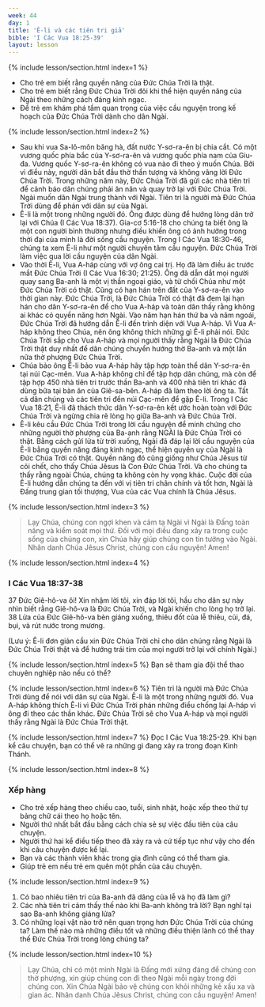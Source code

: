 ```yaml
---
week: 44
day: 1
title: 'Ê-li và các tiên tri giả'
bible: 'I Các Vua 18:25-39'
layout: lesson
---
```



{% include lesson/section.html index=1 %}
- Cho trẻ em biết rằng quyền năng của Đức Chúa Trời là thật.
- Cho trẻ em biết rằng Đức Chúa Trời đôi khi thể hiện quyền năng của Ngài theo những cách đáng kinh ngạc.
- Để trẻ em khám phá tầm quan trọng của việc cầu nguyện trong kế hoạch của Đức Chúa Trời dành cho dân Ngài.


{% include lesson/section.html index=2 %}
- Sau khi vua Sa-lô-môn băng hà, đất nước Y-sơ-ra-ên bị chia cắt. Có một vương quốc phía bắc của Y-sơ-ra-ên và vương quốc phía nam của Giu-đa. Vương quốc Y-sơ-ra-ên không có vua nào đi theo ý muốn Chúa. Bởi vì điều này, người dân bắt đầu thờ thần tượng và không vâng lời Đức Chúa Trời. Trong những năm này, Đức Chúa Trời đã gửi các nhà tiên tri để cảnh báo dân chúng phải ăn năn và quay trở lại với Đức Chúa Trời. Ngài muốn dân Ngài trung thành với Ngài. Tiên tri là người mà Đức Chúa Trời dùng để phán với dân sự của Ngài.
- Ê-li là một trong những người đó. Ông được dùng để hướng lòng dân trở lại với Chúa (I Các Vua 18:37). Gia-cơ 5:16-18 cho chúng ta biết ông là một con người bình thường nhưng điều khiến ông có ảnh hưởng trong thời đại của mình là đời sống cầu nguyện. Trong I Các Vua 18:30-46, chúng ta xem Ê-li như một người chuyên tâm cầu nguyện. Đức Chúa Trời làm việc qua lời cầu nguyện của dân Ngài.
- Vào thời Ê-li, Vua A-háp cùng với vợ ông cai trị. Họ đã làm điều ác trước mắt Đức Chúa Trời (I Các Vua 16:30; 21:25). Ông đã dẫn dắt mọi người quay sang Ba-anh là một vị thần ngoại giáo, và từ chối Chúa như một Đức Chúa Trời có thật. Cũng có hạn hán trên đất của Y-sơ-ra-ên vào thời gian này. Đức Chúa Trời, là Đức Chúa Trời có thật đã đem lại hạn hán cho dân Y-sơ-ra-ên để cho Vua A-háp và toàn dân thấy rằng không ai khác có quyền năng hơn Ngài. Vào năm hạn hán thứ ba và năm ngoái, Đức Chúa Trời đã hướng dẫn Ê-li đến trình diện với Vua A-háp. Vì Vua A-háp không theo Chúa, nên ông không thích những gì Ê-li phải nói. Đức Chúa Trời sắp cho Vua A-háp và mọi người thấy rằng Ngài là Đức Chúa Trời thật duy nhất để dân chúng chuyển hướng thờ Ba-anh và một lần nữa thờ phượng Đức Chúa Trời.
- Chúa bảo ông Ê-li bảo vua A-háp hãy tập hợp toàn thể dân Y-sơ-ra-ên tại núi Cạc-mên. Vua A-háp không chỉ để tập hợp dân chúng, mà còn để tập hợp 450 nhà tiên tri trước thần Ba-anh và 400 nhà tiên tri khác đã dùng bữa tại bàn ăn của Giê-sa-bên. A-háp đã làm theo lời ông ta. Tất cả dân chúng và các tiên tri đến núi Cạc-mên để gặp Ê-li. Trong I Các Vua 18:21, Ê-li đã thách thức dân Y-sơ-ra-ên kết ước hoàn toàn với Đức Chúa Trời và ngừng chia rẽ lòng họ giữa Ba-anh và Đức Chúa Trời.
- Ê-li kêu cầu Đức Chúa Trời trong lời cầu nguyện để minh chứng cho những người thờ phượng của Ba-anh rằng NGÀI là Đức Chúa Trời có thật. Bằng cách gửi lửa từ trời xuống, Ngài đã đáp lại lời cầu nguyện của Ê-li bằng quyền năng đáng kinh ngạc, thể hiện quyền uy của Ngài là Đức Chúa Trời có thật. Quyền năng đó cũng giống như Chúa Jêsus từ cõi chết, cho thấy Chúa Jêsus là Con Đức Chúa Trời. Và cho chúng ta thấy rằng ngoài Chúa, chúng ta không còn hy vọng khác. Cuộc đời của Ê-li hướng dẫn chúng ta đến với vị tiên tri chân chính và tốt hơn, Ngài là Đấng trung gian tối thượng, Vua của các Vua chính là Chúa Jêsus.


{% include lesson/section.html index=3 %}
> Lạy Chúa, chúng con ngợi khen và cảm tạ Ngài vì Ngài là Đấng toàn năng và kiểm soát mọi thứ. Đối với mọi điều đang xảy ra trong cuộc sống của chúng con, xin Chúa hãy giúp chúng con tin tưởng vào Ngài. Nhân danh Chúa Jêsus Christ, chúng con cầu nguyện! Amen!


{% include lesson/section.html index=4 %}
### I Các Vua 18:37-38
37 Đức Giê-hô-va ôi! Xin nhậm lời tôi, xin đáp lời tôi, hầu cho dân sự này nhìn biết rằng Giê-hô-va là Đức Chúa Trời, và Ngài khiến cho lòng họ trở lại. 38 Lửa của Đức Giê-hô-va bèn giáng xuống, thiêu đốt của lễ thiêu, củi, đá, bụi, và rút nước trong mương.

 (Lưu ý: Ê-li đơn giản cầu xin Đức Chúa Trời chỉ cho dân chúng rằng Ngài là Đức Chúa Trời thật và để hướng trái tim của mọi người trở lại với chính Ngài.)


{% include lesson/section.html index=5 %}
Bạn sẽ tham gia đội thể thao chuyên nghiệp nào nếu có thể?


{% include lesson/section.html index=6 %}
 Tiên tri là người mà Đức Chúa Trời dùng để nói với dân sự của Ngài. Ê-li là một trong những người đó. Vua A-háp không thích Ê-li vì Đức Chúa Trời phán những điều chống lại A-háp vì ông đi theo các thần khác. Đức Chúa Trời sẽ cho Vua A-háp và mọi người thấy rằng Ngài là Đức Chúa Trời thật.


{% include lesson/section.html index=7 %}
Đọc I Các Vua 18:25-29. Khi bạn kể câu chuyện, bạn có thể vẽ ra những gì đang xảy ra trong đoạn Kinh Thánh.


{% include lesson/section.html index=8 %}
### Xếp hàng
- Cho trẻ xếp hàng theo chiều cao, tuổi, sinh nhật, hoặc xếp theo thứ tự bảng chữ cái theo họ hoặc tên. 
- Người thứ nhất bắt đầu bằng cách chia sẻ sự việc đầu tiên của câu chuyện. 
- Người thứ hai kể điều tiếp theo đã xảy ra và cứ tiếp tục như vậy cho đến khi câu chuyện được kể lại. 
- Bạn và các thành viên khác trong gia đình cũng có thể tham gia. 
- Giúp trẻ em nếu trẻ em quên một phần của câu chuyện.


{% include lesson/section.html index=9 %}
1. Có bao nhiêu tiên tri của Ba-anh đã dâng của lễ và họ đã làm gì?
2. Các nhà tiên tri cảm thấy thế nào khi Ba-anh không trả lời? Bạn nghĩ tại sao Ba-anh không giáng lửa?
3. Có những loại vật nào trở nên quan trọng hơn Đức Chúa Trời của chúng ta? Làm thế nào mà những điều tốt và những điều thiện lành có thể thay thế Đức Chúa Trời trong lòng chúng ta?


{% include lesson/section.html index=10 %}
> Lạy Chúa, chỉ có một mình Ngài là Đấng mới xứng đáng để chúng con thờ phượng, xin giúp chúng con đi theo Ngài mỗi ngày trong đời chúng con. Xin Chúa Ngài bảo vệ chúng con khỏi những kẻ xấu xa và gian ác. Nhân danh Chúa Jêsus Christ, chúng con cầu nguyện! Amen!
